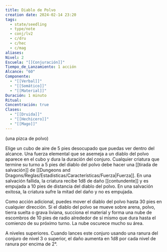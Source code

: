 ```yaml
---
title: Diablo de Polvo
creation date: 2024-02-14 23:20
tags:
  - state/seedling
  - type/note
  - conj/lv2
  - c/dru
  - c/hec
  - c/mag
aliases: 
Nivel: 2
Escuela: "[[Conjuración]]"
Tiempo_de_Lanzamiento: 1 acción
Alcance: "60"
Componente:
  - "[[Verbal]]"
  - "[[Somático]]"
  - "[[Material]]"
Duración: 1 minuto
Ritual: 
Concentración: true
Clases:
  - "[[Druida]]"
  - "[[Hechicero]]"
  - "[[Mago]]"
---
```

(una pizca de polvo)

Elige un cubo de aire de 5 pies desocupado que puedas ver dentro del alcance. Una fuerza elemental que se asemeja a un diablo del polvo aparece en el cubo y dura la duración del conjuro.
Cualquier criatura que termine su turno a 5 pies del diablo del polvo debe hacer una [[tirada de salvación]] de [[Dungeons and Dragons/Reglas/Estadisticas/Características/Fuerza|Fuerza]]. En una salvación fallida, la criatura recibe 1d8 de daño [[contundente]] y es empujada a 10 pies de distancia del diablo del polvo. En una salvación exitosa, la criatura sufre la mitad del daño y no es empujada.

Como acción adicional, puedes mover el diablo del polvo hasta 30 pies en cualquier dirección. Si el diablo del polvo se mueve sobre arena, polvo, tierra suelta o grava liviana, succiona el material y forma una nube de escombros de 10 pies de radio alrededor de sí mismo que dura hasta el comienzo de su próximo turno. La nube oscurece mucho su área.

A niveles superiores. Cuando lances este conjuro usando una ranura del conjuro de nivel 3 o superior, el daño aumenta en 1d8 por cada nivel de ranura por encima de 2°.